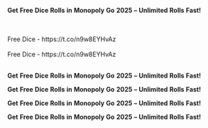 <strong>Get</strong> <strong>Free</strong> <strong>Dice</strong> <strong>Rolls</strong> <strong>in</strong> <strong>Monopoly</strong> <strong>Go</strong> <strong>2025</strong> <strong>–</strong> <strong>Unlimited</strong> <strong>Rolls</strong> <strong>Fast!</strong>

<br>
<br>Free Dice - https://t.co/n9w8EYHvAz
<br>
<br>Free Dice - https://t.co/n9w8EYHvAz
<br>
<br>

<strong>Get</strong> <strong>Free</strong> <strong>Dice</strong> <strong>Rolls</strong> <strong>in</strong> <strong>Monopoly</strong> <strong>Go</strong> <strong>2025</strong> <strong>–</strong> <strong>Unlimited</strong> <strong>Rolls</strong> <strong>Fast!</strong>

<strong>Get</strong> <strong>Free</strong> <strong>Dice</strong> <strong>Rolls</strong> <strong>in</strong> <strong>Monopoly</strong> <strong>Go</strong> <strong>2025</strong> <strong>–</strong> <strong>Unlimited</strong> <strong>Rolls</strong> <strong>Fast!</strong>

<strong>Get</strong> <strong>Free</strong> <strong>Dice</strong> <strong>Rolls</strong> <strong>in</strong> <strong>Monopoly</strong> <strong>Go</strong> <strong>2025</strong> <strong>–</strong> <strong>Unlimited</strong> <strong>Rolls</strong> <strong>Fast!</strong>

<strong>Get</strong> <strong>Free</strong> <strong>Dice</strong> <strong>Rolls</strong> <strong>in</strong> <strong>Monopoly</strong> <strong>Go</strong> <strong>2025</strong> <strong>–</strong> <strong>Unlimited</strong> <strong>Rolls</strong> <strong>Fast!</strong>
